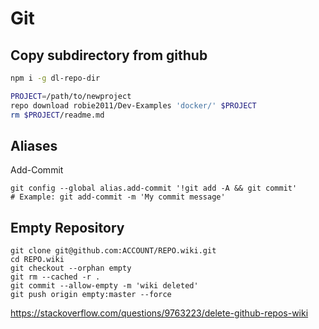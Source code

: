 # Git

## Copy subdirectory from github
```bash
npm i -g dl-repo-dir

PROJECT=/path/to/newproject
repo download robie2011/Dev-Examples 'docker/' $PROJECT
rm $PROJECT/readme.md
```

## Aliases

Add-Commit 

    git config --global alias.add-commit '!git add -A && git commit'
    # Example: git add-commit -m 'My commit message'

## Empty Repository

    git clone git@github.com:ACCOUNT/REPO.wiki.git
    cd REPO.wiki
    git checkout --orphan empty
    git rm --cached -r .
    git commit --allow-empty -m 'wiki deleted'
    git push origin empty:master --force

https://stackoverflow.com/questions/9763223/delete-github-repos-wiki

